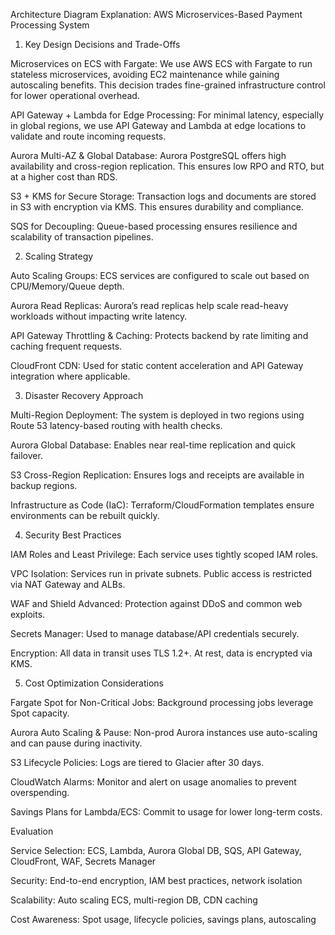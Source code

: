 Architecture Diagram Explanation: AWS Microservices-Based Payment Processing System

1. Key Design Decisions and Trade-Offs

Microservices on ECS with Fargate: We use AWS ECS with Fargate to run stateless microservices, avoiding EC2 maintenance while gaining autoscaling benefits. This decision trades fine-grained infrastructure control for lower operational overhead.

API Gateway + Lambda for Edge Processing: For minimal latency, especially in global regions, we use API Gateway and Lambda at edge locations to validate and route incoming requests.

Aurora Multi-AZ & Global Database: Aurora PostgreSQL offers high availability and cross-region replication. This ensures low RPO and RTO, but at a higher cost than RDS.

S3 + KMS for Secure Storage: Transaction logs and documents are stored in S3 with encryption via KMS. This ensures durability and compliance.

SQS for Decoupling: Queue-based processing ensures resilience and scalability of transaction pipelines.

2. Scaling Strategy

Auto Scaling Groups: ECS services are configured to scale out based on CPU/Memory/Queue depth.

Aurora Read Replicas: Aurora’s read replicas help scale read-heavy workloads without impacting write latency.

API Gateway Throttling & Caching: Protects backend by rate limiting and caching frequent requests.

CloudFront CDN: Used for static content acceleration and API Gateway integration where applicable.

3. Disaster Recovery Approach

Multi-Region Deployment: The system is deployed in two regions using Route 53 latency-based routing with health checks.

Aurora Global Database: Enables near real-time replication and quick failover.

S3 Cross-Region Replication: Ensures logs and receipts are available in backup regions.

Infrastructure as Code (IaC): Terraform/CloudFormation templates ensure environments can be rebuilt quickly.

4. Security Best Practices

IAM Roles and Least Privilege: Each service uses tightly scoped IAM roles.

VPC Isolation: Services run in private subnets. Public access is restricted via NAT Gateway and ALBs.

WAF and Shield Advanced: Protection against DDoS and common web exploits.

Secrets Manager: Used to manage database/API credentials securely.

Encryption: All data in transit uses TLS 1.2+. At rest, data is encrypted via KMS.

5. Cost Optimization Considerations

Fargate Spot for Non-Critical Jobs: Background processing jobs leverage Spot capacity.

Aurora Auto Scaling & Pause: Non-prod Aurora instances use auto-scaling and can pause during inactivity.

S3 Lifecycle Policies: Logs are tiered to Glacier after 30 days.

CloudWatch Alarms: Monitor and alert on usage anomalies to prevent overspending.

Savings Plans for Lambda/ECS: Commit to usage for lower long-term costs.

Evaluation

Service Selection: ECS, Lambda, Aurora Global DB, SQS, API Gateway, CloudFront, WAF, Secrets Manager

Security: End-to-end encryption, IAM best practices, network isolation

Scalability: Auto scaling ECS, multi-region DB, CDN caching

Cost Awareness: Spot usage, lifecycle policies, savings plans, autoscaling
